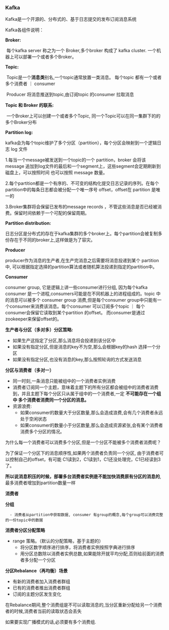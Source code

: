 ### Kafka

Kafka是一个开源的、分布式的、基于日志提交的发布订阅消息系统

Kafka各组件说明：

**Broker:** 

​	每个kafka server 称之为一个 Broker,多个broker 构成了 kafka cluster. 一个机器上可以部署一个或者多个Broker。

**Topic:**

​	Topic是一个**消息类**别名,一个topic通常放置一类消息。 每个topic 都有一个或者多个消费者  ｜ consumer

​    Producer 将消息推送到topic,由订阅topic 的consumer 拉取消息

**Topic 和 Broker 的联系:**

​	一个Broker上可以创建一个或者多个Topic, 同一个Topic可以在同一集群下的的多个Broker分布

**Partition log:**

kafka会为每个topic维护了多个分区（partition），每个分区会映射到一个逻辑日志 log 文件

1.每当一个message被发送到一个topic的一个 partition，broker 会将该message 追加到log文件的最后和一个segment上，这些segment会定期刷新到磁盘上，可以按照时间 也可以按照 message 数量。

2.每个partition都是一个有序的、不可变的结构化提交日志记录的序列。在每个partition中的每条日志都会被分配一个唯一序号 offset，offset在 partition 是唯一的

3.Broker集群将会保留已发布的message records ，不管这些消息是否已经被消费。保留时间依赖于一个可配的保留周期。

**Partition distribution:**

日志分区是分布式的存在于kafka集群的多个broker上。每个partition会被复制多份存在于不同的broker上,这样做是为了容灾。

**Producer**

producer作为消息的生产者,在生产完消息之后需要将消息投递到某个 partition 中, 可以根据指定选择的partition算法或者随机算法投递到指定的partition中。

**Consumer**

consumer group, 它是逻辑上讲一些consumer进行分组, 因为每个kafka consumer 是一个进程,consumers可能是在不同机器上的进程组成的。topic 中的消息可以被多个 consumer group 消费,但是每个consumer group中只能有一个consumer来消费该消息。每个consumer 可以订阅多个topic ｜ 每个consumer会保留它读取到某个partition 的offset。 而consumer是通过zookeeper来保留offset的。

**生产者与分区（多对多）分区策略:**

- 如果生产这指定了分区,那么消息将会投递到该分区中
- 如果没有指定分区,但是消息的key不为空,那么会根据key的hash 选择一个分区
- 如果没有指定分区,也没有消息的key,那么按照轮询的方式发送消息

**分区与消费者（多对一）**	

- 同一时刻,一条消息只能被组中的一个消费者实例消费
- 消费者订阅同一个主题，意味着主题下的所有分区都会被组中的消费者消费到，并且主题下每个分区只从属于组中的一个消费者,一定  **不可能存在一个组中 多个消费者消费同一个分区的消息。**
- 资源浪费:
  - 如果consumer的数量大于分区数量,那么会造成浪费,会有几个消费者永远处于空闲状态
  - 如果consumer的数量小于分区数量,那么会造成资源紧张,会有某个消费者消费多个分区的情况。

为什么每一个消费者可以消费多个分区,但是一个分区不能被多个消费者消费呢？

为了保证一个分区下的消息顺序性,如果两个消费者负责同一个分区, 由于消费者可以控制自己的offset，有可能 C1读到2，C1读到1，C1还没处理完，C1已经读到3了。

**所以说消息积压的时候，部署多台消费者实例是不能加快消费原有分区的消息的**,最多消费者增加到partition数量一样

**消费者**

 **分组**

      - 消费者从partition中获取数据, consumer 有group的概念,每个group可以消费完整的一份topic中的数据

 **消费者分区分配策略**

- range 策略。（默认的分配策略，基于主题的）
  - 将分区数字顺序进行排序，将消费者实例按照字典进行排序
  - 用分区总数除以消费者实例总数,如果能除开就平均分配,否则给前面的消费者多分配一个分区

**分区Rebalance（再均衡）场景**

- 有新的消费者加入消费者群组
- 已有的消费者推出消费者群组
- 订阅的主题分区发生变化

在Rebalance期间,整个消费组是不可以读取消息的,当分区重新分配给另一个消费者的时候,消费者当前的读取状态会丢失

如果要实现广播模式的话,必须要有多个消费组.








